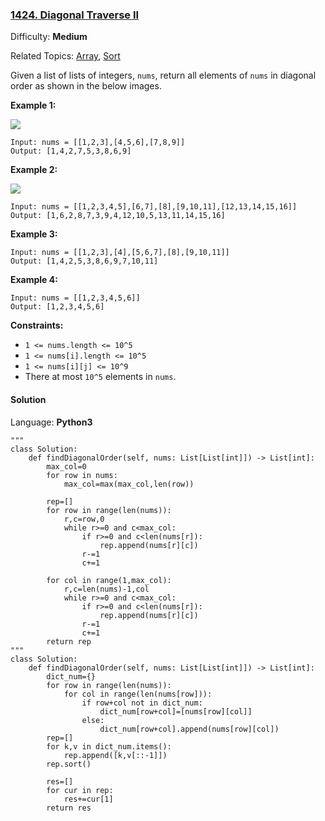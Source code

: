 ### [1424\. Diagonal Traverse II](https://leetcode.com/problems/diagonal-traverse-ii/)

Difficulty: **Medium**  

Related Topics: [Array](https://leetcode.com/tag/array/), [Sort](https://leetcode.com/tag/sort/)

Given a list of lists of integers, `nums`, return all elements of `nums` in diagonal order as shown in the below images.

**Example 1:**

**![](https://assets.leetcode.com/uploads/2020/04/08/sample_1_1784.png)**

```
Input: nums = [[1,2,3],[4,5,6],[7,8,9]]
Output: [1,4,2,7,5,3,8,6,9]
```

**Example 2:**

**![](https://assets.leetcode.com/uploads/2020/04/08/sample_2_1784.png)**

```
Input: nums = [[1,2,3,4,5],[6,7],[8],[9,10,11],[12,13,14,15,16]]
Output: [1,6,2,8,7,3,9,4,12,10,5,13,11,14,15,16]
```

**Example 3:**

```
Input: nums = [[1,2,3],[4],[5,6,7],[8],[9,10,11]]
Output: [1,4,2,5,3,8,6,9,7,10,11]
```

**Example 4:**

```
Input: nums = [[1,2,3,4,5,6]]
Output: [1,2,3,4,5,6]
```

**Constraints:**

*   `1 <= nums.length <= 10^5`
*   `1 <= nums[i].length <= 10^5`
*   `1 <= nums[i][j] <= 10^9`
*   There at most `10^5` elements in `nums`.


#### Solution

Language: **Python3**

```python3
"""
class Solution:
    def findDiagonalOrder(self, nums: List[List[int]]) -> List[int]:
        max_col=0
        for row in nums:
            max_col=max(max_col,len(row))
            
        rep=[]
        for row in range(len(nums)):
            r,c=row,0
            while r>=0 and c<max_col:
                if r>=0 and c<len(nums[r]):
                    rep.append(nums[r][c])
                r-=1
                c+=1
        
        for col in range(1,max_col):
            r,c=len(nums)-1,col
            while r>=0 and c<max_col:
                if r>=0 and c<len(nums[r]):
                    rep.append(nums[r][c])
                r-=1
                c+=1
        return rep
"""
class Solution:
    def findDiagonalOrder(self, nums: List[List[int]]) -> List[int]:
        dict_num={}
        for row in range(len(nums)):
            for col in range(len(nums[row])):
                if row+col not in dict_num:
                    dict_num[row+col]=[nums[row][col]]
                else:
                    dict_num[row+col].append(nums[row][col])
        rep=[]        
        for k,v in dict_num.items():
            rep.append([k,v[::-1]])
        rep.sort()
        
        res=[]
        for cur in rep:
            res+=cur[1]
        return res
```